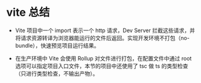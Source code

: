 # vite 总结

- Vite 项目中一个 import 表示一个 http 请求，Dev Server 拦截这些请求，并将请求资源转译为浏览器能运行的文件后返回。实现开发环境不打包（no-bundle），快速预览项目运行结果。

- 在生产环境中 Vite 会使用 Rollup 对文件进行打包，在配置文件中通过 root 选项可以指定项目入口文件，本节的项目中还使用了 tsc 做 ts 的类型检查（只进行类型检查，不输出产物）。

